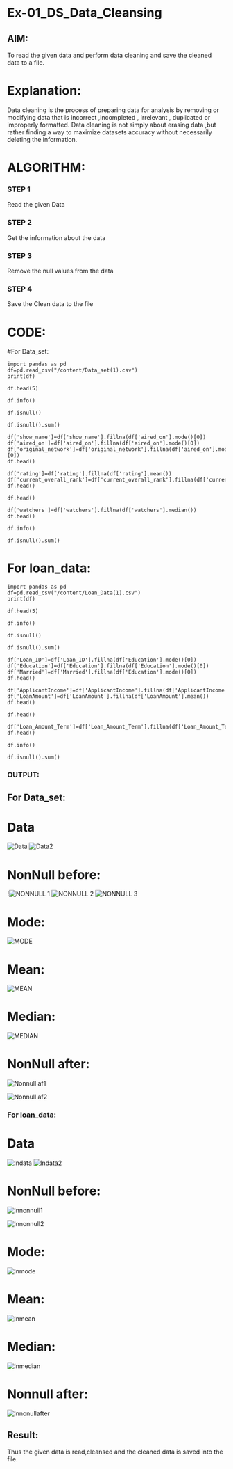 # Ex-01_DS_Data_Cleansing


## AIM:
To read the given data and perform data cleaning and save the cleaned data to a file. 

# Explanation:
Data cleaning is the process of preparing data for analysis by removing or modifying data that is incorrect ,incompleted , irrelevant , duplicated or improperly formatted. 
Data cleaning is not simply about erasing data ,but rather finding a way to maximize datasets accuracy without necessarily deleting the information. 

# ALGORITHM:
### STEP 1
Read the given Data
### STEP 2
Get the information about the data
### STEP 3
Remove the null values from the data
### STEP 4
Save the Clean data to the file

# CODE:
#For Data_set:
```
import pandas as pd
df=pd.read_csv("/content/Data_set(1).csv")
print(df)

df.head(5)

df.info()

df.isnull()

df.isnull().sum()

df['show_name']=df['show_name'].fillna(df['aired_on'].mode()[0])
df['aired_on']=df['aired_on'].fillna(df['aired_on'].mode()[0])
df['original_network']=df['original_network'].fillna(df['aired_on'].mode()[0])
df.head()

df['rating']=df['rating'].fillna(df['rating'].mean())
df['current_overall_rank']=df['current_overall_rank'].fillna(df['current_overall_rank'].mean())
df.head()

df.head()

df['watchers']=df['watchers'].fillna(df['watchers'].median())
df.head()

df.info()

df.isnull().sum()
```
# For loan_data:
```
import pandas as pd
df=pd.read_csv("/content/Loan_Data(1).csv")
print(df)

df.head(5)

df.info()

df.isnull()

df.isnull().sum()

df['Loan_ID']=df['Loan_ID'].fillna(df['Education'].mode()[0])
df['Education']=df['Education'].fillna(df['Education'].mode()[0])
df['Married']=df['Married'].fillna(df['Education'].mode()[0])
df.head()

df['ApplicantIncome']=df['ApplicantIncome'].fillna(df['ApplicantIncome'].mean())
df['LoanAmount']=df['LoanAmount'].fillna(df['LoanAmount'].mean())
df.head()

df.head()

df['Loan_Amount_Term']=df['Loan_Amount_Term'].fillna(df['Loan_Amount_Term'].median())
df.head()

df.info()

df.isnull().sum()
```
### OUTPUT:
## For Data_set:
# Data
![Data](https://github.com/abinayasangeetha/ODD2023-Datascience-Ex01/assets/119393675/ba01b39f-48f8-4654-bbb5-911cb3af7b7e)
![Data2](https://github.com/abinayasangeetha/ODD2023-Datascience-Ex01/assets/119393675/5e843989-d3dc-4266-88d8-8a25e73016c7)


# NonNull before:
!![NONNULL 1](https://github.com/abinayasangeetha/ODD2023-Datascience-Ex01/assets/119393675/de91fe02-7ca2-47e4-913d-ec89d305dc44)
![NONNULL 2](https://github.com/abinayasangeetha/ODD2023-Datascience-Ex01/assets/119393675/5a55e8c5-b1d2-484a-9b26-f541f35eec69)
![NONNULL 3](https://github.com/abinayasangeetha/ODD2023-Datascience-Ex01/assets/119393675/4be8e142-a282-4506-b686-65e099d84f05)

# Mode:
![MODE](https://github.com/abinayasangeetha/ODD2023-Datascience-Ex01/assets/119393675/e9bc9d27-5134-460a-9c6f-b49142a69697)
# Mean:
![MEAN](https://github.com/abinayasangeetha/ODD2023-Datascience-Ex01/assets/119393675/c5d39504-78d9-490b-9a95-8b54cae1fa52)

# Median:
![MEDIAN](https://github.com/abinayasangeetha/ODD2023-Datascience-Ex01/assets/119393675/78bdf18e-1634-4a4e-a50a-c46bdbffc209)


# NonNull after:
![Nonnull af1](https://github.com/abinayasangeetha/ODD2023-Datascience-Ex01/assets/119393675/f53f31b6-41f3-48aa-8721-964162407b78)

![Nonnull af2](https://github.com/abinayasangeetha/ODD2023-Datascience-Ex01/assets/119393675/64e473ec-7e02-457e-8131-00c3e4c0938a)

### For loan_data:
# Data
![lndata](https://github.com/abinayasangeetha/ODD2023-Datascience-Ex01/assets/119393675/578921a2-bddb-49d1-8eec-f3d785203b74)
![lndata2](https://github.com/abinayasangeetha/ODD2023-Datascience-Ex01/assets/119393675/e8ed9ae7-b78b-4505-bdbc-05a1c6770987)
# NonNull before:
![lnnonnull1](https://github.com/abinayasangeetha/ODD2023-Datascience-Ex01/assets/119393675/2e6c58dc-5fd2-4699-b05c-1358aae9fb88)

![lnnonnull2](https://github.com/abinayasangeetha/ODD2023-Datascience-Ex01/assets/119393675/9351d518-92f3-4164-9042-ef761ac4a333)

# Mode:
![lnmode](https://github.com/abinayasangeetha/ODD2023-Datascience-Ex01/assets/119393675/f581b8d3-0460-468f-aa31-0ac56dc25fc7)
# Mean:
![lnmean](https://github.com/abinayasangeetha/ODD2023-Datascience-Ex01/assets/119393675/bce0be4b-3585-4ca6-8f69-0c66f8328807)

# Median:
![lnmedian](https://github.com/abinayasangeetha/ODD2023-Datascience-Ex01/assets/119393675/558e935d-3e5b-4a3f-a0a8-52991962201d)

# Nonnull after:

![lnnonullafter](https://github.com/abinayasangeetha/ODD2023-Datascience-Ex01/assets/119393675/f55a5f74-e473-49c0-8323-d77a003f478f)

## Result:
Thus the given data is read,cleansed and the cleaned data is saved into the file.
